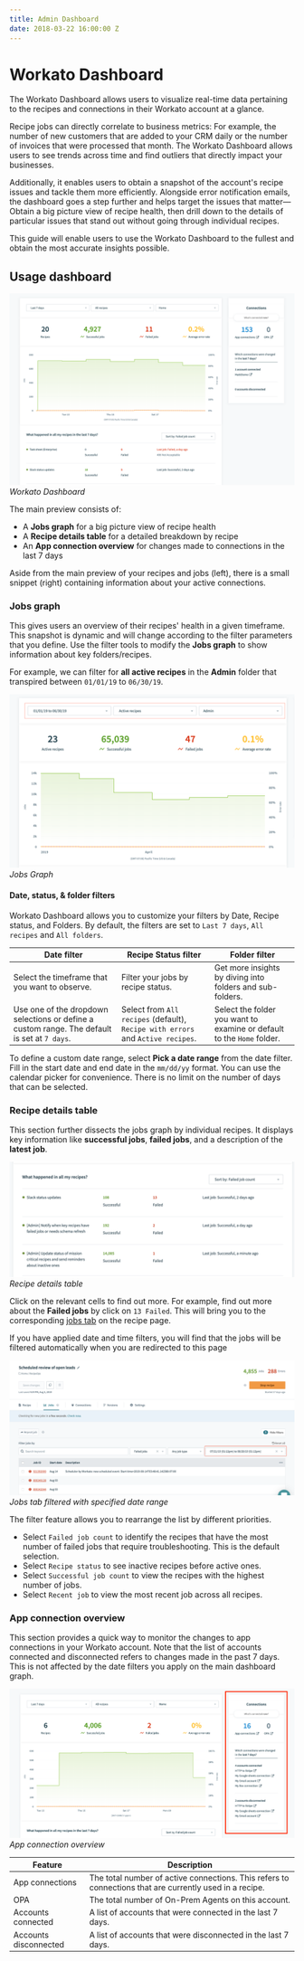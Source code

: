 ```yaml
---
title: Admin Dashboard
date: 2018-03-22 16:00:00 Z
---
```


# Workato Dashboard

The Workato Dashboard allows users to visualize real-time data pertaining to the recipes and connections in their Workato account at a glance.

Recipe jobs can directly correlate to business metrics: For example, the number of new customers that are added to your CRM daily or the number of invoices that were processed that month. The Workato Dashboard allows users to see trends across time and find outliers that directly impact your businesses.

Additionally, it enables users to obtain a snapshot of the account's recipe issues and tackle them more efficiently. Alongside error notification emails, the dashboard goes a step further and helps target the issues that matter— Obtain a big picture view of recipe health, then drill down to the details of particular issues that stand out without going through individual recipes.

This guide will enable users to use the Workato Dashboard to the fullest and obtain the most accurate insights possible.

## Usage dashboard

![Workato Dashboard](/assets/images/features/admin-dashboard/dashboard-default.png)
*Workato Dashboard*

The main preview consists of:
- A **Jobs graph** for a big picture view of recipe health
- A **Recipe details table** for a detailed breakdown by recipe
- An **App connection overview** for changes made to connections in the last 7 days

Aside from the main preview of your recipes and jobs (left), there is a small snippet (right) containing information about your active connections.

### Jobs graph
This gives users an overview of their recipes' health in a given timeframe. This snapshot is dynamic and will change according to the filter parameters that you define. Use the filter tools to modify the **Jobs graph** to show information about key folders/recipes.

For example, we can filter for **all active recipes** in the **Admin** folder that transpired between `01/01/19` to `06/30/19`.

![Jobs Graph](/assets/images/features/admin-dashboard/jobs-graph.png)
*Jobs Graph*

#### Date, status, & folder filters
Workato Dashboard allows you to customize your filters by Date, Recipe status, and Folders. By default, the filters are set to `Last 7 days`, `All recipes` and `All folders`.

| Date filter | Recipe Status filter | Folder filter |
| -- | -- | -- |
| Select the timeframe that you want to observe.  | Filter your jobs by recipe status. | Get more insights by diving into folders and sub-folders.  |
| Use one of the dropdown selections or define a custom range. The default is set at `7 days`. | Select from `All recipes` (default), `Recipe with errors` and `Active recipes`. | Select the folder you want to examine or default to the `Home` folder. |

To define a custom date range, select **Pick a date range** from the date filter. Fill in the start date and end date in the `mm/dd/yy` format. You can use the calendar picker for convenience. There is no limit on the number of days that can be selected.

### Recipe details table
This section further dissects the jobs graph by individual recipes. It displays key information like **successful jobs**, **failed jobs**, and a description of the **latest job**.

![Recipe details table](/assets/images/features/admin-dashboard/recipe-details-table.png)
*Recipe details table*

Click on the relevant cells to find out more. For example, find out more about the **Failed jobs** by click on `13 Failed`. This will bring you to the corresponding [jobs tab](/recipes/jobs.md) on the recipe page.

If you have applied date and time filters, you will find that the jobs will be filtered automatically when you are redirected to this page

![Jobs tab filtered with specified date range](/assets/images/features/admin-dashboard/jobs-tab-with-date-range.png)
*Jobs tab filtered with specified date range*

The filter feature allows you to rearrange the list by different priorities.
- Select `Failed job count` to identify the recipes that have the most number of failed jobs that require troubleshooting. This is the default selection.
- Select `Recipe status` to see inactive recipes before active ones.
- Select `Successful job count` to view the recipes with the highest number of jobs.
- Select `Recent job` to view the most recent job across all recipes.


### App connection overview
This section provides a quick way to monitor the changes to app connections in your Workato account. Note that the list of accounts connected and disconnected refers to changes made in the past 7 days. This is not affected by the date filters you apply on the main dashboard graph.

![App connection overview](/assets/images/features/admin-dashboard/app-connection-overview.png)
*App connection overview*

| Feature | Description |
| -- | -- |
| App connections | The total number of active connections. This refers to connections that are currently used in a recipe. |
| OPA | The total number of On-Prem Agents on this account. |
| Accounts connected | A list of accounts that were connected in the last 7 days. |
| Accounts disconnected | A list of accounts that were disconnected in the last 7 days. |
